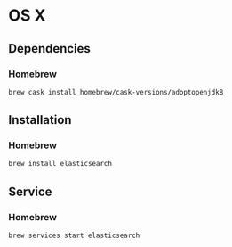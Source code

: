 # OS X

## Dependencies

### Homebrew

```sh
brew cask install homebrew/cask-versions/adoptopenjdk8
```

## Installation

### Homebrew

```sh
brew install elasticsearch
```

## Service

### Homebrew

```sh
brew services start elasticsearch
```
